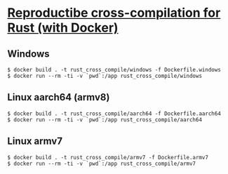 # [Reproductibe cross-compilation for Rust (with Docker)](https://kerkour.com/blog/rust-reproductible-cross-compilation-with-docker/)


## Windows

```shell
$ docker build . -t rust_cross_compile/windows -f Dockerfile.windows
$ docker run --rm -ti -v `pwd`:/app rust_cross_compile/windows
```


## Linux aarch64 (armv8)

```shell
$ docker build . -t rust_cross_compile/aarch64 -f Dockerfile.aarch64
$ docker run --rm -ti -v `pwd`:/app rust_cross_compile/aarch64
```

## Linux armv7

```shell
$ docker build . -t rust_cross_compile/armv7 -f Dockerfile.armv7
$ docker run --rm -ti -v `pwd`:/app rust_cross_compile/armv7
```

